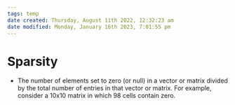 ```yaml
---
tags: temp
date created: Thursday, August 11th 2022, 12:32:23 am
date modified: Monday, January 16th 2023, 7:01:55 pm
---
```


# Sparsity
- The number of elements set to zero (or null) in a vector or matrix divided by the total number of entries in that vector or matrix. For example, consider a 10x10 matrix in which 98 cells contain zero.

